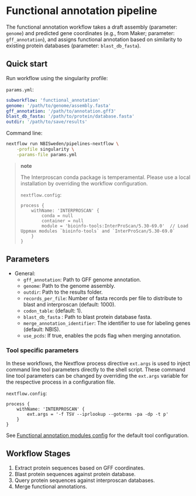 # Functional annotation pipeline

The functional annotation workflow takes a draft assembly (parameter: `genome`) and
predicted gene coordinates (e.g., from Maker; parameter: `gff_annotation`), and assigns functional
annotation based on similarity to existing protein databases (parameter: `blast_db_fasta`).

## Quick start

Run workflow using the singularity profile:

`params.yml`:

```yml
subworkflow: 'functional_annotation'
genome: '/path/to/genome/assembly.fasta'
gff_annotation: '/path/to/annotation.gff3'
blast_db_fasta: '/path/to/protein/database.fasta'
outdir: '/path/to/save/results'
```

Command line:

```bash
nextflow run NBISweden/pipelines-nextflow \
    -profile singularity \
    -params-file params.yml
```

> **note**
>
> The Interproscan conda package is temperamental. Please use a local installation
> by overriding the workflow configuration.
>
> `nextflow.config`:
>
> ```nextflow
> process {
>     withName: 'INTERPROSCAN' {
>         conda = null
>         container = null
>         module = 'bioinfo-tools:InterProScan/5.30-69.0'  // Load Uppmax modules `bioinfo-tools` and `InterProScan/5.30-69.0`
>     }    
> }
> ```

## Parameters

- General:
  - `gff_annotation`:  Path to GFF genome annotation.
  - `genome`: Path to the genome assembly.
  - `outdir`: Path to the results folder.
  - `records_per_file`: Number of fasta records per file to distribute to blast and interproscan (default: 1000).
  - `codon_table`: (default: 1).
  - `blast_db_fasta` : Path to blast protein database fasta.
  - `merge_annotation_identifier`: The identifier to use for labeling genes (default: NBIS).
  - `use_pcds`: If true, enables the pcds flag when merging annotation.

### Tool specific parameters

In these workflows, the Nextflow process directive `ext.args` is used to inject command line tool parameters directly to the shell script.
These command line tool parameters can be changed by overriding the `ext.args` variable for the respective process in a configuration file.

`nextflow.config`:

```nextflow
process {
    withName: 'INTERPROSCAN' {
        ext.args = '-f TSV --iprlookup --goterms -pa -dp -t p'
    }
}
```

See [Functional annotation modules config](../../config/functional_annotation_modules.config) for the default tool configuration.

## Workflow Stages

1. Extract protein sequences based on GFF coordinates.
2. Blast protein sequences against protein database.
3. Query protein sequences against interproscan databases.
4. Merge functional annotations.
